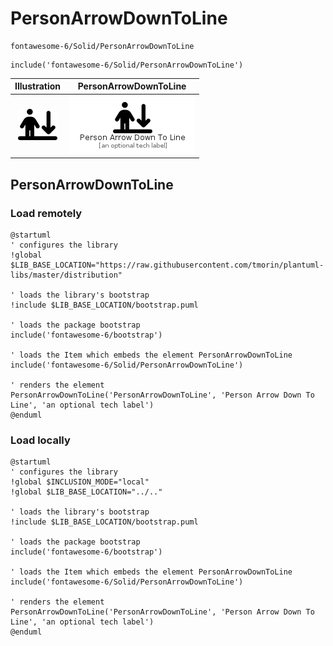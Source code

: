 # PersonArrowDownToLine


```text
fontawesome-6/Solid/PersonArrowDownToLine
```

```text
include('fontawesome-6/Solid/PersonArrowDownToLine')
```



| Illustration | PersonArrowDownToLine |
| :---: | :---: |
| ![illustration for Illustration](../../fontawesome-6/Solid/PersonArrowDownToLine.png) | ![illustration for PersonArrowDownToLine](../../fontawesome-6/Solid/PersonArrowDownToLine.Local.png) |




## PersonArrowDownToLine

### Load remotely
```plantuml
@startuml
' configures the library
!global $LIB_BASE_LOCATION="https://raw.githubusercontent.com/tmorin/plantuml-libs/master/distribution"

' loads the library's bootstrap
!include $LIB_BASE_LOCATION/bootstrap.puml

' loads the package bootstrap
include('fontawesome-6/bootstrap')

' loads the Item which embeds the element PersonArrowDownToLine
include('fontawesome-6/Solid/PersonArrowDownToLine')

' renders the element
PersonArrowDownToLine('PersonArrowDownToLine', 'Person Arrow Down To Line', 'an optional tech label')
@enduml
```

### Load locally
```plantuml
@startuml
' configures the library
!global $INCLUSION_MODE="local"
!global $LIB_BASE_LOCATION="../.."

' loads the library's bootstrap
!include $LIB_BASE_LOCATION/bootstrap.puml

' loads the package bootstrap
include('fontawesome-6/bootstrap')

' loads the Item which embeds the element PersonArrowDownToLine
include('fontawesome-6/Solid/PersonArrowDownToLine')

' renders the element
PersonArrowDownToLine('PersonArrowDownToLine', 'Person Arrow Down To Line', 'an optional tech label')
@enduml
```

